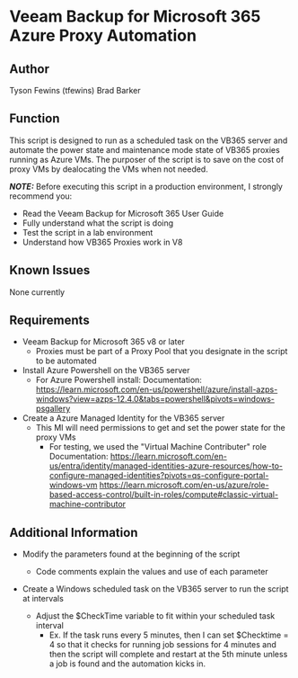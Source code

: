 # Veeam Backup for Microsoft 365 Azure Proxy Automation

## Author

Tyson Fewins (tfewins)
Brad Barker 

## Function

This script is designed to run as a scheduled task on the VB365 server and automate the power state and maintenance mode state of VB365 proxies running as Azure VMs. The purposer of the script is to save on the cost of proxy VMs by dealocating the VMs when not needed. 

***NOTE:*** Before executing this script in a production environment, I strongly recommend you:

* Read the Veeam Backup for Microsoft 365 User Guide
* Fully understand what the script is doing
* Test the script in a lab environment
* Understand how VB365 Proxies work in V8

## Known Issues

None currently

## Requirements

* Veeam Backup for Microsoft 365 v8 or later
  * Proxies must be part of a Proxy Pool that you designate in the script to be automated
* Install Azure Powershell on the VB365 server
  * For Azure Powershell install:
    Documentation:
	  https://learn.microsoft.com/en-us/powershell/azure/install-azps-windows?view=azps-12.4.0&tabs=powershell&pivots=windows-psgallery
* Create a Azure Managed Identity for the VB365 server
  * This MI will need permissions to get and set the power state for the proxy VMs
    * For testing, we used the "Virtual Machine Contributer" role
    Documentation:
    https://learn.microsoft.com/en-us/entra/identity/managed-identities-azure-resources/how-to-configure-managed-identities?pivots=qs-configure-portal-windows-vm
    https://learn.microsoft.com/en-us/azure/role-based-access-control/built-in-roles/compute#classic-virtual-machine-contributor

## Additional Information

* Modify the parameters found at the beginning of the script
  * Code comments explain the values and use of each parameter

* Create a Windows scheduled task on the VB365 server to run the script at intervals
  * Adjust the $CheckTime variable to fit within your scheduled task interval
    * Ex. If the task runs every 5 minutes, then I can set $Checktime = 4 so that it checks for running job sessions for 4 minutes and then the script will complete and restart at the 5th minute unless a job is found and the automation kicks in. 
